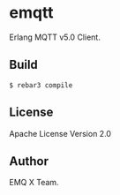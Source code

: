 emqtt
=====

Erlang MQTT v5.0 Client.

Build
-----

    $ rebar3 compile

## License

Apache License Version 2.0

## Author

EMQ X Team.

